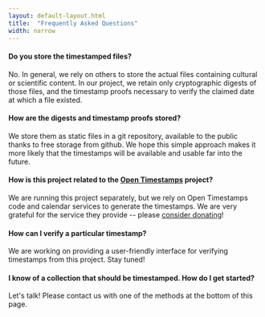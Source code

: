 ```yaml
---
layout: default-layout.html
title:  "Frequently Asked Questions"
width: narrow
---
```


#### Do you store the timestamped files?

No. In general, we rely on others to store the actual files containing cultural or scientific content. In our project, we retain only cryptographic digests of those files, and the timestamp proofs necessary to verify the claimed date at which a file existed.

#### How are the digests and timestamp proofs stored?

We store them as static files in a git repository, available to the public thanks to free storage from github. We hope this simple approach makes it more likely that the timestamps will be available and usable far into the future.

#### How is this project related to the [Open Timestamps](https://opentimestamps.org) project?

We are running this project separately, but we rely on Open Timestamps code and calendar services to generate the timestamps. We are very grateful for the service they provide -- please [consider donating](https://opentimestamps.org/#calendars)!

#### How can I verify a particular timestamp?

We are working on providing a user-friendly interface for verifying timestamps from this project. Stay tuned!

#### I know of a collection that should be timestamped. How do I get started?

Let's talk! Please contact us with one of the methods at the bottom of this page.
